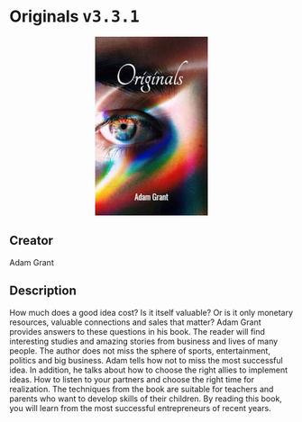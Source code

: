 
# Originals <kbd>v3.3.1</kbd>

<center>
  <img src="./cover-1024.jpg"/>
</center>

## Creator
Adam Grant

## Description
How much does a good idea cost? Is it itself valuable? Or is it only monetary resources, valuable connections and sales that matter? Adam Grant provides answers to these questions in his book. The reader will find interesting studies and amazing stories from business and lives of many people. The author does not miss the sphere of sports, entertainment, politics and big business. Adam tells how not to miss the most successful idea. In addition, he talks about how to choose the right allies to implement ideas. How to listen to your partners and choose the right time for realization. The techniques from the book are suitable for teachers and parents who want to develop skills of their children. By reading this book, you will learn from the most successful entrepreneurs of recent years. 

